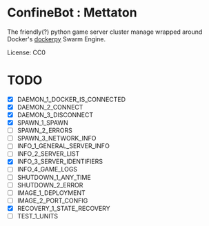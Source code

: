 # ConfineBot : Mettaton

The friendly(?) python game server cluster manage wrapped around Docker's [dockerpy](https://pypi.org/project/docker/) Swarm Engine.

License: CC0

# TODO

 - [x] DAEMON_1_DOCKER_IS_CONNECTED
 - [X] DAEMON_2_CONNECT
 - [X] DAEMON_3_DISCONNECT
 - [X] SPAWN_1_SPAWN
 - [ ] SPAWN_2_ERRORS
 - [ ] SPAWN_3_NETWORK_INFO
 - [ ] INFO_1_GENERAL_SERVER_INFO
 - [ ] INFO_2_SERVER_LIST
 - [X] INFO_3_SERVER_IDENTIFIERS
 - [ ] INFO_4_GAME_LOGS
 - [ ] SHUTDOWN_1_ANY_TIME
 - [ ] SHUTDOWN_2_ERROR
 - [ ] IMAGE_1_DEPLOYMENT
 - [ ] IMAGE_2_PORT_CONFIG
 - [X] RECOVERY_1_STATE_RECOVERY
 - [ ] TEST_1_UNITS
